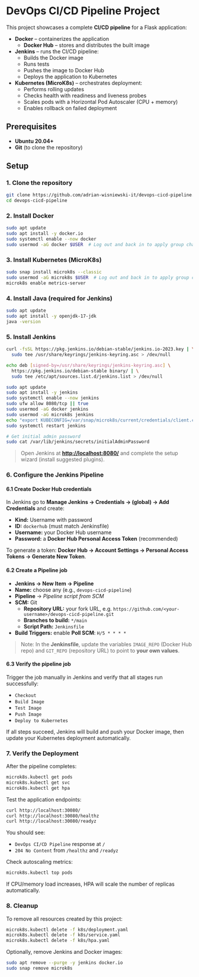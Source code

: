 # DevOps CI/CD Pipeline Project

This project showcases a complete **CI/CD pipeline** for a Flask application:

- **Docker** – containerizes the application
  - **Docker Hub** – stores and distributes the built image
- **Jenkins** – runs the CI/CD pipeline:
  - Builds the Docker image
  - Runs tests
  - Pushes the image to Docker Hub
  - Deploys the application to Kubernetes
- **Kubernetes (MicroK8s)** – orchestrates deployment:
  - Performs rolling updates
  - Checks health with readiness and liveness probes
  - Scales pods with a Horizontal Pod Autoscaler (CPU + memory)
  - Enables rollback on failed deployment

## Prerequisites

- **Ubuntu 20.04+**
- **Git** (to clone the repository)

## Setup

### 1. Clone the repository

```bash
git clone https://github.com/adrian-wisniewski-it/devops-cicd-pipeline.git
cd devops-cicd-pipeline
```

### 2. Install Docker

```bash
sudo apt update
sudo apt install -y docker.io
sudo systemctl enable --now docker
sudo usermod -aG docker $USER  # Log out and back in to apply group changes
```

### 3. Install Kubernetes (MicroK8s)

```bash
sudo snap install microk8s --classic
sudo usermod -aG microk8s $USER  # Log out and back in to apply group changes
microk8s enable metrics-server
```

### 4. Install Java (required for Jenkins)

```bash
sudo apt update
sudo apt install -y openjdk-17-jdk
java -version
```

### 5. Install Jenkins

```bash
curl -fsSL https://pkg.jenkins.io/debian-stable/jenkins.io-2023.key | \
  sudo tee /usr/share/keyrings/jenkins-keyring.asc > /dev/null

echo deb [signed-by=/usr/share/keyrings/jenkins-keyring.asc] \
  https://pkg.jenkins.io/debian-stable binary/ | \
  sudo tee /etc/apt/sources.list.d/jenkins.list > /dev/null

sudo apt update
sudo apt install -y jenkins
sudo systemctl enable --now jenkins
sudo ufw allow 8080/tcp || true
sudo usermod -aG docker jenkins
sudo usermod -aG microk8s jenkins
echo "export KUBECONFIG=/var/snap/microk8s/current/credentials/client.config" | sudo tee -a /etc/default/jenkins
sudo systemctl restart jenkins

# Get initial admin password
sudo cat /var/lib/jenkins/secrets/initialAdminPassword
```

> Open Jenkins at [**http://localhost:8080/**](http://localhost:8080/) and complete the setup wizard (install suggested plugins).

### 6. Configure the Jenkins Pipeline

#### 6.1 Create Docker Hub credentials

In Jenkins go to **Manage Jenkins → Credentials → (global) → Add Credentials** and create:

- **Kind:** Username with password
- **ID:** `dockerhub` (must match Jenkinsfile)
- **Username:** your Docker Hub username 
- **Password:** a **Docker Hub Personal Access Token** (recommended)

To generate a token: **Docker Hub → Account Settings → Personal Access Tokens → Generate New Token**.

#### 6.2 Create a Pipeline job

- **Jenkins → New Item → Pipeline**
- **Name:** choose any (e.g., `devops-cicd-pipeline`)
- **Pipeline** → *Pipeline script from SCM*
- **SCM:** Git
  - **Repository URL:** your fork URL, e.g. `https://github.com/<your-username>/devops-cicd-pipeline.git`
  - **Branches to build:** `*/main`
  - **Script Path:** `Jenkinsfile`
- **Build Triggers:** enable **Poll SCM**: `H/5 * * * *`

> Note: In the **Jenkinsfile**, update the variables `IMAGE_REPO` (Docker Hub repo) and `GIT_REPO` (repository URL) to point to **your own values**.

#### 6.3 Verify the pipeline job

Trigger the job manually in Jenkins  and verify that all stages run successfully:

- `Checkout`
- `Build Image`
- `Test Image`
- `Push Image`
- `Deploy to Kubernetes`

If all steps succeed, Jenkins will build and push your Docker image, then update your Kubernetes deployment automatically.

### 7. Verify the Deployment

After the pipeline completes:

```bash
microk8s.kubectl get pods
microk8s.kubectl get svc
microk8s.kubectl get hpa
```

Test the application endpoints:

```bash
curl http://localhost:30080/
curl http://localhost:30080/healthz
curl http://localhost:30080/readyz
```

You should see:

- `DevOps CI/CD Pipeline` response at `/`
- `204 No Content` from `/healthz` and `/readyz`

Check autoscaling metrics:

```bash
microk8s.kubectl top pods
```

If CPU/memory load increases, HPA will scale the number of replicas automatically.

### 8. Cleanup

To remove all resources created by this project:

```bash
microk8s.kubectl delete -f k8s/deployment.yaml
microk8s.kubectl delete -f k8s/service.yaml
microk8s.kubectl delete -f k8s/hpa.yaml
```

Optionally, remove Jenkins and Docker images:

```bash
sudo apt remove --purge -y jenkins docker.io
sudo snap remove microk8s
```

